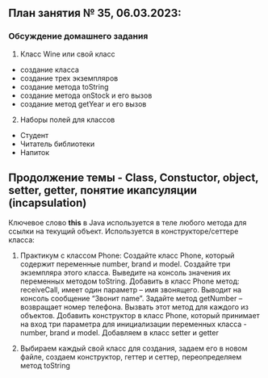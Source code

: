 ## План занятия № 35, 06.03.2023:

### Обсуждение домашнего задания
1. Класс Wine или свой класс
- создание класса
- создание трех экземпляров
- создание метода toString
- создание метода onStock и его вызов
- создание метод getYear и его вызов

2. Наборы полей для классов 
- Студент
- Читатель библиотеки
- Напиток

## Продолжение темы - Class, Constuctor, object, setter, getter, понятие икапсуляции (incapsulation)

Ключевое слово **this** в Java используется в теле любого метода для ссылки на текущий объект.
Используется в конструкторе/сеттере класса:




1. Практикум с классом Phone:
   Создайте класс Phone, который содержит переменные number, brand и model.
   Создайте три экземпляра этого класса.
   Выведите на консоль значения их переменных методом toString.
   Добавить в класс Phone метод: receiveCall, имеет один параметр – имя звонящего.
   Выводит на консоль сообщение “Звонит name”.
   Задайте метод getNumber – возвращает номер телефона.
   Вызвать этот метод для каждого из объектов.
   Добавить конструктор в класс Phone, который принимает на вход три параметра
   для инициализации переменных класса - number, brand и model.
   Добавляем в класс setter и getter

2. Выбираем каждый свой класс для создания, задаем его в новом файле, создаем конструктор, геттер и сеттер,
   переопределяем метод toString



